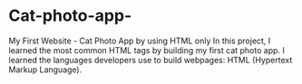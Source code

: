 # Cat-photo-app-
My First Website - Cat Photo App by using HTML only 
In this project, I learned the most common HTML tags by building my first  cat photo app. I learned the languages developers use to build webpages: HTML (Hypertext Markup Language).

 
